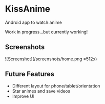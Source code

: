 # KissAnime
Android app to watch anime

Work in progress...but currently working!

## Screenshots
![Screenshot](/screenshots/home.png =512x)

## Future Features
- Different layout for phone/tablet/orientation
- Star animes and save videos
- Improve UI
